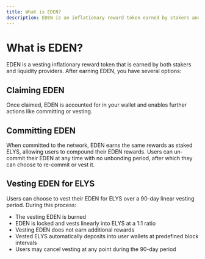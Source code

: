 ```yaml
---
title: What is EDEN?
description: EDEN is an inflationary reward token earned by stakers and liquidity providers that can be claimed, committed, or vested for ELYS
---
```

# What is EDEN?

EDEN is a vesting inflationary reward token that is earned by both stakers and liquidity providers. After earning EDEN, you have several options:

## Claiming EDEN
Once claimed, EDEN is accounted for in your wallet and enables further actions like committing or vesting.

## Committing EDEN
When committed to the network, EDEN earns the same rewards as staked ELYS, allowing users to compound their EDEN rewards. Users can un-commit their EDEN at any time with no unbonding period, after which they can choose to re-commit or vest it.

## Vesting EDEN for ELYS
Users can choose to vest their EDEN for ELYS over a 90-day linear vesting period. During this process:
- The vesting EDEN is burned
- EDEN is locked and vests linearly into ELYS at a 1:1 ratio
- Vesting EDEN does not earn additional rewards
- Vested ELYS automatically deposits into user wallets at predefined block intervals
- Users may cancel vesting at any point during the 90-day period
